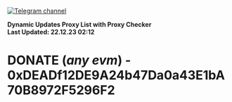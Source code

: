[![Telegram channel](https://img.shields.io/endpoint?url=https://runkit.io/damiankrawczyk/telegram-badge/branches/master?url=https://t.me/n4z4v0d)](https://t.me/n4z4v0d) 

**Dynamic Updates Proxy List with Proxy Checker**  
**Last Updated: 22.12.23 02:12**

# DONATE (_any evm_) - 0xDEADf12DE9A24b47Da0a43E1bA70B8972F5296F2
